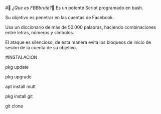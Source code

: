 #📱 _¿Que es FBBbrute?_📱 Es un potente Script programado en bash.

Su objetivo es penetrar en las cuentas de Facebook.

Usa un diccionario de más de 50.000 palabras, haciendo combinaciones entre letras, números y símbolos.

El ataque es silencioso, de esta manera evita los bloqueos de inicio de sesión de la cuenta de su objetivo.

#INSTALACION 

pkg update

pkg upgrade

apt install mutt

pkg install git

git clone

